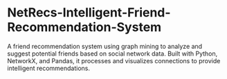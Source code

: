 # NetRecs-Intelligent-Friend-Recommendation-System
A friend recommendation system using graph mining to analyze and suggest potential friends based on social network data. Built with Python, NetworkX, and Pandas, it processes and visualizes connections to provide intelligent recommendations.

